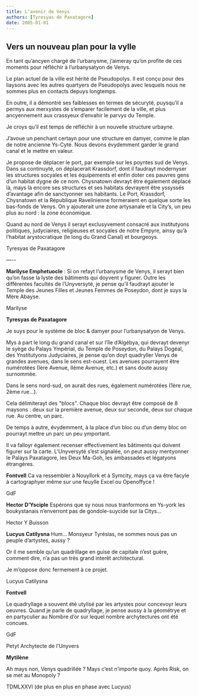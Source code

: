 ```yaml
---
title: L’avenir de Venys
authors: [Tyresyas de Paxatagore]
date: 2005-01-01
---
```


## Vers un nouveau plan pour la vylle

En tant qu’ancyen chargé de l’urbanysme, j’aimeray qu’on profite de ces moments pour réfléchir à l’urbanysatyon de Venys.

Le plan actuel de la ville est hérité de Pseudopolys. Il est conçu pour des liaysons avec les autres quartyers de Pseudopolys avec lesquels nous ne sommes plus en contacts depuys longtemps.

En outre, il a démontré ses faiblesses en termes de sécuryté, puysqu’il a permys aux merxystes de s’emparer facilement de la ville, et plus ancyennement aux crassyeux d’envahir le parvys du Temple.

Je croys qu’il est temps de réfléchir à un nouvelle structure urbayne.

J’avoue un penchant certayn pour une structure en damyer, comme le plan de notre ancienne Ys-Cyté. Nous devons évydemment garder le grand canal et le mettre en valeur.

Je propose de déplacer le port, par exemple sur les poyntes sud de Venys. Dans sa continuyté, on déplacerait Krassdorf, dont il faudrayt modernyser les structures socyales et les équipements et enfin doter ces pauvres gens d’un habitat dygne de ce nom. Chysnatown devrayt être également déplacé là, mays là encore ses structures et ses habitats devrayent être yssyssés d’avantage afin de sanctyonner ses habitants. Le Port, Krassdorf, Chysnatown et la République Ravelinienne formeraient en quelque sorte les bas-fonds de Venys. On y ajouterait une zone artysanale et la City’s, un peu plus au nord : la zone économique.

Quand au nord de Venys il serayt exclusyvement consacré aux institutyons politiques, judyciaires, religieuses et socyales de notre Empyre, ainsy qu’à l’habitat arystocratique (le long du Grand Canal) et bourgeoys.

Tyresyas de Paxatagore

—--

**Marilyse Emphetuocle** : Si on refayt l’urbanysme de Venys, il serayt bien qu’on fasse la lyste des bâtiments qui doyvent y figurer. Outre les différentes facultés de l’Unyversyté, je pense qu’il faudrayt ajouter le Temple des Jeunes Filles et Jeunes Femmes de Poseydon, dont je suys la Mère Abayse.

Marilyse

**Tyresyas de Paxatagore**

Je suys pour le système de bloc & damyer pour l’urbanysatyon de Venys.

Mys à part le long du grand canal et sur l’île d’Algébya, qui devrayt devenyr le syège du Palays Ympérial, du Temple de Poseydon, du Palays Dogéal, des Ynstitutyons Judyciaires, je pense qu’on doyt quadryller Venys de grandes avenues, dans le sens est-ouest. Les avenues pourrayent être numérotées (Ière Avenue, IIème Avenue, etc.) et sans doute aussy surnommée.

Dans le sens nord-sud, on aurait des rues, également numérotées (1ère rue, 2ème rue...).

Cela délimiterayt des "blocs". Chaque bloc devrayt être composé de 8 maysons : deux sur la première avenue, deux sur seconde, deux sur chaque rue. Au centre, un parc.

De temps à autre, évydemment, à la place d’un bloc ou d’un demy bloc on pourrayt mettre un parc un peu ymportant.

Il va falloyr également recenser effectivement les bâtiments qui doivent figurer sur la carte. L’Unyversyté s’est signalée, on peut aussy mentyonner le Palays Paxatagore, les Deux Ma-Goh, les ambassades et légatyons étrangères.

**Fontvell** Ca va ressembler à Nouyllork et à Symcity, mays ça va être facyle à cartographyer même sur une feuylle Excel ou Openoffyce !

GdF

**Hector D’Ysciple** Espérons que sy nous nous tranformons en Ys-york les boukystanais n’enverront pas de gondole-suycide sur la Citys...

Hector Y Buisson

**Lucyus Catilysna** Hum... Monsyeur Tyrésias, ne sommes nous pas un peuple d’artystes, aussy ?

Or il me semble qu’un quadrillage en guise de capitale n’est guère, comment dire, n’a pas un très grand interêt architectural.

Je m’oppose donc fermement à ce projet.

Lucyus Catilysna

**Fontvell**

Le quadryllage a souvent été utylisé par les artystes pour concevoyr leurs oeuvres. Quand je parle de quadryllage, je pense aussy à la géométrye et en partyculier au Nombre d’or sur lequel nombre archytectures ont été concues.

GdF

Petyt Archytecte de l’Unyvers

**Mytilène**

Ah mays non, Venys quadrillée ? Mays c’est n’importe quoy. Après Risk, on se met au Monopoly ?

TDMLXXVI (de plus en plus en phase avec Lucyus)